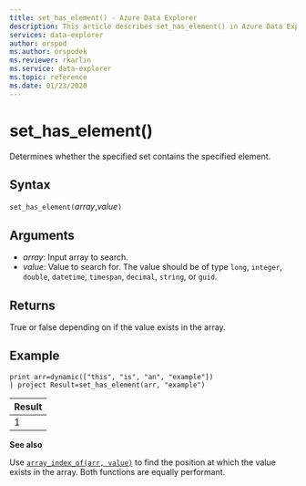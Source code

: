 ```yaml
---
title: set_has_element() - Azure Data Explorer
description: This article describes set_has_element() in Azure Data Explorer.
services: data-explorer
author: orspod
ms.author: orspodek
ms.reviewer: rkarlin
ms.service: data-explorer
ms.topic: reference
ms.date: 01/23/2020
---
```

# set_has_element()

Determines whether the specified set contains the specified element.

## Syntax

`set_has_element(`*array*,*value*`)`

## Arguments

* *array*: Input array to search.
* *value*: Value to search for. The value should be of type `long`, `integer`, `double`, `datetime`, `timespan`, `decimal`, `string`, or `guid`.

## Returns

True or false depending on if the value exists in the array.

## Example

<!-- csl: https://help.kusto.windows.net:443/Samples -->
```kusto
print arr=dynamic(["this", "is", "an", "example"]) 
| project Result=set_has_element(arr, "example")
```

|Result|
|---|
|1|

**See also**

Use [`array_index_of(arr, value)`](arrayindexoffunction.md) to find the position at which the value exists in the array. Both functions are equally performant.

